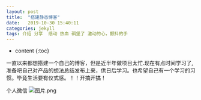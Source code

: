 ```yaml
---
layout: post
title:  "搭建静态博客"
date:   2019-10-30 15:40:11
categories: jekyll
tags: 介绍 分享  感动 热血 碉堡了 激动的心，颤抖的手
---
```


* content
{:toc}
 
一直以来都想搭建一个自己的博客，但是近半年做项目太忙.现在有点时间学习了,准备吧自己对产品的想法总结发布上来，供日后学习。也希望自己有一个学习的习惯。毕竟生活要有仪式感。！！开搞开搞！
 


个人微信
![图片.png](https://timgsa.baidu.com/timg?image&quality=80&size=b9999_10000&sec=1573026337&di=9bd55c553ec0c869994ce7712de5d8f6&imgtype=jpg&er=1&src=http%3A%2F%2F0.rc.xiniu.com%2Fg2%2FM00%2F0E%2FBD%2FCgAGe1mouxqAGdYrAACxeqzzP9M642.jpg)

